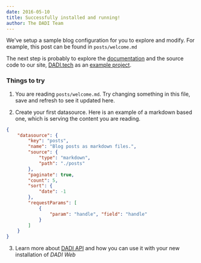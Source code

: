 ```yaml
---
date: 2016-05-10
title: Successfully installed and running!
author: The DADI Team
---
```


We've setup a sample blog configuration for you to explore and modify. For example, this post can be found in `posts/welcome.md`

The next step is probably to explore the [documentation](http://docs.dadi.tech) and the source code to our site, [DADI.tech](https://dadi.tech) as an [example project](https://github.com/dadi/dadi.tech).

### Things to try

1. You are reading `posts/welcome.md`. Try changing something in this file, save and refresh to see it updated here.

2. Create your first datasource. Here is an example of a markdown based one, which is serving the content you are reading.
```JSON
{
	"datasource": {
		"key": "posts",
		"name": "Blog posts as markdown files.",
		"source": {
			"type": "markdown",
			"path": "./posts"
		},
		"paginate": true,
		"count": 5,
		"sort": {
			"date": -1
		},
		"requestParams": [
			{
				"param": "handle", "field": "handle"
			}
		]
	}
}
```

3. Learn more about [DADI API](https://dadi.tech/platform/api/) and how you can use it with your new installation of <em>DADI Web</em>